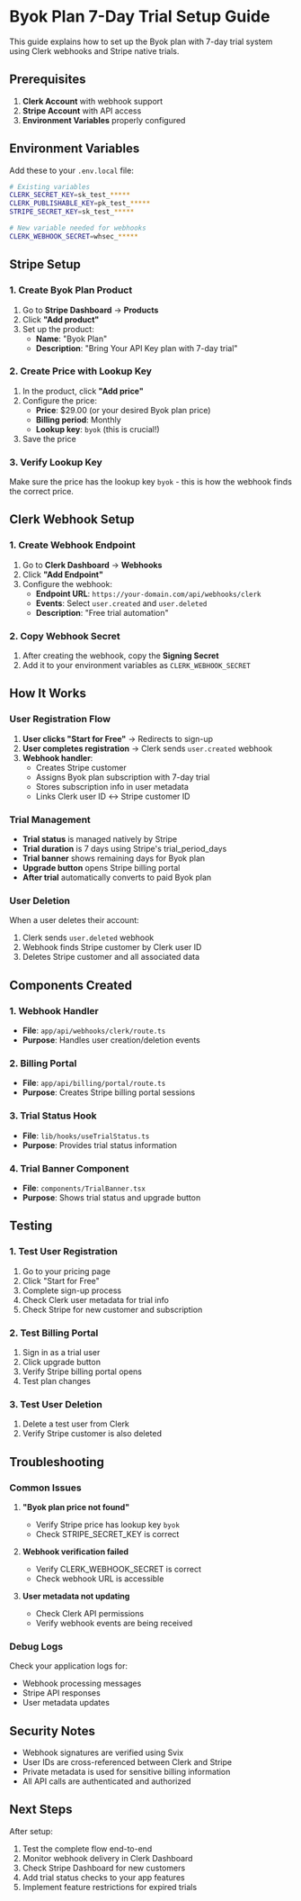 # Byok Plan 7-Day Trial Setup Guide

This guide explains how to set up the Byok plan with 7-day trial system using Clerk webhooks and Stripe native trials.

## Prerequisites

1. **Clerk Account** with webhook support
2. **Stripe Account** with API access
3. **Environment Variables** properly configured

## Environment Variables

Add these to your `.env.local` file:

```bash
# Existing variables
CLERK_SECRET_KEY=sk_test_*****
CLERK_PUBLISHABLE_KEY=pk_test_*****
STRIPE_SECRET_KEY=sk_test_*****

# New variable needed for webhooks
CLERK_WEBHOOK_SECRET=whsec_*****
```

## Stripe Setup

### 1. Create Byok Plan Product

1. Go to **Stripe Dashboard** → **Products**
2. Click **"Add product"**
3. Set up the product:
   - **Name**: "Byok Plan"
   - **Description**: "Bring Your API Key plan with 7-day trial"

### 2. Create Price with Lookup Key

1. In the product, click **"Add price"**
2. Configure the price:
   - **Price**: $29.00 (or your desired Byok plan price)
   - **Billing period**: Monthly
   - **Lookup key**: `byok` (this is crucial!)
3. Save the price

### 3. Verify Lookup Key

Make sure the price has the lookup key `byok` - this is how the webhook finds the correct price.

## Clerk Webhook Setup

### 1. Create Webhook Endpoint

1. Go to **Clerk Dashboard** → **Webhooks**
2. Click **"Add Endpoint"**
3. Configure the webhook:
   - **Endpoint URL**: `https://your-domain.com/api/webhooks/clerk`
   - **Events**: Select `user.created` and `user.deleted`
   - **Description**: "Free trial automation"

### 2. Copy Webhook Secret

1. After creating the webhook, copy the **Signing Secret**
2. Add it to your environment variables as `CLERK_WEBHOOK_SECRET`

## How It Works

### User Registration Flow

1. **User clicks "Start for Free"** → Redirects to sign-up
2. **User completes registration** → Clerk sends `user.created` webhook
3. **Webhook handler**:
   - Creates Stripe customer
   - Assigns Byok plan subscription with 7-day trial
   - Stores subscription info in user metadata
   - Links Clerk user ID ↔ Stripe customer ID

### Trial Management

- **Trial status** is managed natively by Stripe
- **Trial duration** is 7 days using Stripe's trial_period_days
- **Trial banner** shows remaining days for Byok plan
- **Upgrade button** opens Stripe billing portal
- **After trial** automatically converts to paid Byok plan

### User Deletion

When a user deletes their account:
1. Clerk sends `user.deleted` webhook
2. Webhook finds Stripe customer by Clerk user ID
3. Deletes Stripe customer and all associated data

## Components Created

### 1. Webhook Handler
- **File**: `app/api/webhooks/clerk/route.ts`
- **Purpose**: Handles user creation/deletion events

### 2. Billing Portal
- **File**: `app/api/billing/portal/route.ts`
- **Purpose**: Creates Stripe billing portal sessions

### 3. Trial Status Hook
- **File**: `lib/hooks/useTrialStatus.ts`
- **Purpose**: Provides trial status information

### 4. Trial Banner Component
- **File**: `components/TrialBanner.tsx`
- **Purpose**: Shows trial status and upgrade button

## Testing

### 1. Test User Registration

1. Go to your pricing page
2. Click "Start for Free"
3. Complete sign-up process
4. Check Clerk user metadata for trial info
5. Check Stripe for new customer and subscription

### 2. Test Billing Portal

1. Sign in as a trial user
2. Click upgrade button
3. Verify Stripe billing portal opens
4. Test plan changes

### 3. Test User Deletion

1. Delete a test user from Clerk
2. Verify Stripe customer is also deleted

## Troubleshooting

### Common Issues

1. **"Byok plan price not found"**
   - Verify Stripe price has lookup key `byok`
   - Check STRIPE_SECRET_KEY is correct

2. **Webhook verification failed**
   - Verify CLERK_WEBHOOK_SECRET is correct
   - Check webhook URL is accessible

3. **User metadata not updating**
   - Check Clerk API permissions
   - Verify webhook events are being received

### Debug Logs

Check your application logs for:
- Webhook processing messages
- Stripe API responses
- User metadata updates

## Security Notes

- Webhook signatures are verified using Svix
- User IDs are cross-referenced between Clerk and Stripe
- Private metadata is used for sensitive billing information
- All API calls are authenticated and authorized

## Next Steps

After setup:
1. Test the complete flow end-to-end
2. Monitor webhook delivery in Clerk Dashboard
3. Check Stripe Dashboard for new customers
4. Add trial status checks to your app features
5. Implement feature restrictions for expired trials

